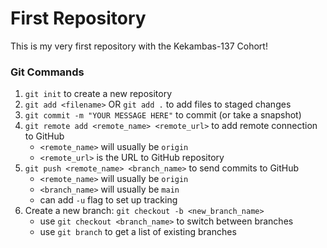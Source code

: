 # First Repository

This is my very first repository with the Kekambas-137 Cohort!

### Git Commands
1. `git init` to create a new repository
2. `git add <filename>` OR `git add .` to add files to staged changes
3. `git commit -m "YOUR MESSAGE HERE"` to commit (or take a snapshot)
4. `git remote add <remote_name> <remote_url>` to add remote connection to GitHub
    - `<remote_name>` will usually be `origin`
    - `<remote_url>` is the URL to GitHub repository
5. `git push <remote_name> <branch_name>` to send commits to GitHub
    - `<remote_name>` will usually be `origin`
    - `<branch_name>` will usually be `main`
    - can add `-u` flag to set up tracking
6. Create a new branch: `git checkout -b <new_branch_name>`
    - use `git checkout <branch_name>` to switch between branches
    - use `git branch` to get a list of existing branches
